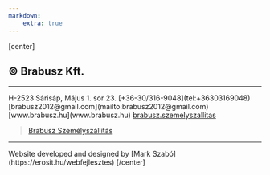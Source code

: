 ```yaml
---
markdown:
    extra: true
---
```

[center]
## © Brabusz Kft.
<hr>
H-2523 Sárisáp, Május 1. sor 23.  
[+36-30/316-9048](tel:+36303169048)  
[brabusz2012@gmail.com](mailto:brabusz2012@gmail.com)  
[www.brabusz.hu](www.brabusz.hu)  
<a href="https://www.facebook.com/brabusz.szemelyszallitas"><i class="lab la-facebook-f"></i> brabusz.szemelyszallitas</a>
<div class="fb-page" data-href="https://www.facebook.com/brabusz.szemelyszallitas/" data-tabs="" data-width="" data-height="130" data-small-header="false" data-adapt-container-width="false" data-hide-cover="false" data-show-facepile="false"><blockquote cite="https://www.facebook.com/brabusz.szemelyszallitas/" class="fb-xfbml-parse-ignore"><a href="https://www.facebook.com/brabusz.szemelyszallitas/">Brabusz Személyszállítás</a></blockquote></div>
<hr>
Website developed and designed by   
[Mark Szabó](https://erosit.hu/webfejlesztes)
[/center]
